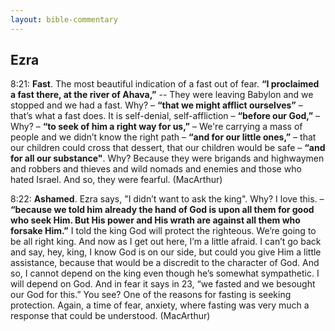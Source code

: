 ```yaml
---
layout: bible-commentary
---
```



## Ezra

8:21: **Fast**. The most beautiful indication of a fast out of fear. **“I proclaimed a fast there, at the river of Ahava,”** -- They were leaving Babylon and we stopped and we had a fast. Why? – **“that we might afflict ourselves”** – that’s what a fast does. It is self-denial, self-affliction – **“before our God,”** – Why? – **“to seek of him a right way for us,”** – We're carrying a mass of people and we didn’t know the right path – **“and for our little ones,”** – that our children could cross that dessert, that our children would be safe – **“and for all our substance"**. Why?
Because they were brigands and highwaymen and robbers and thieves and wild nomads and enemies and those who hated Israel. And so, they were fearful.
(MacArthur)

8:22: **Ashamed**. Ezra says, "I didn’t want to ask the king". Why? I love this. – **“because we told him already the hand of God is upon all them for good who seek Him. But His power and His wrath are against all them who forsake Him.”**
I told the king God will protect the righteous. We’re going to be all right king. And now as I get out here, I’m a little afraid. I can’t go back and say, hey, king, I know God is on our side, but could you give Him a little assistance, because that would be a discredit to the character of God. And so, I cannot depend on the king even though he’s somewhat sympathetic. I will depend on God. And in fear it says in 23, “we fasted and we besought our God for this.” You see? One of the reasons for fasting is seeking protection. Again, a time of fear, anxiety, where fasting was very much a response that could be understood.
(MacArthur)

